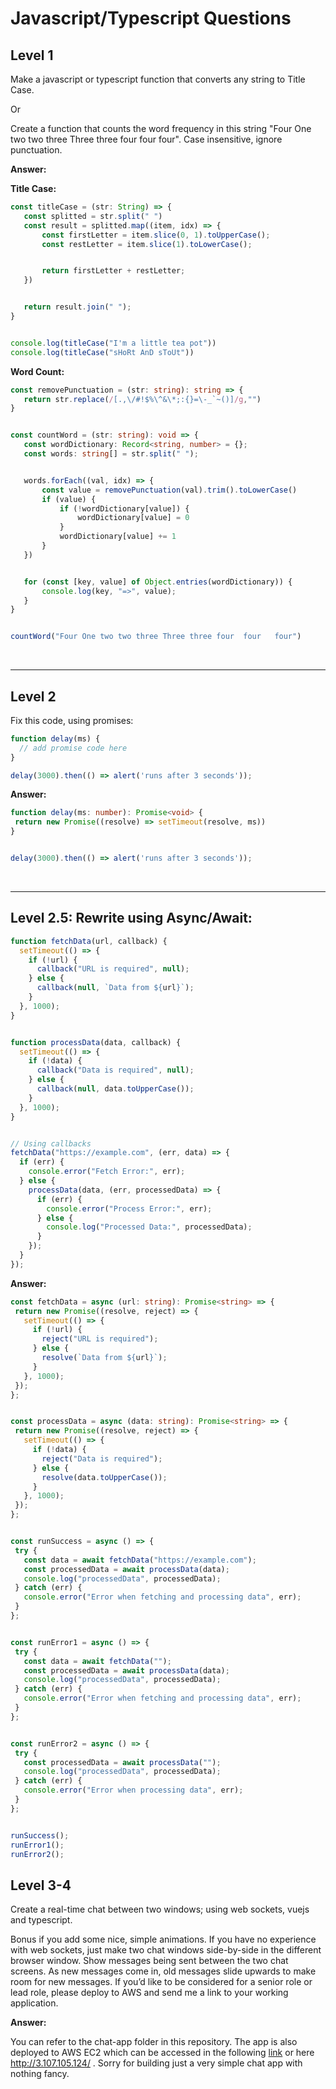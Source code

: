 # Javascript/Typescript Questions

## Level 1
Make a javascript or typescript function that converts any string to Title Case.

Or

Create a function that counts the word frequency in this string "Four One two two three Three three four  four   four".  Case insensitive, ignore punctuation.

**Answer:**

**Title Case:**
```typescript
const titleCase = (str: String) => {
   const splitted = str.split(" ")
   const result = splitted.map((item, idx) => {
       const firstLetter = item.slice(0, 1).toUpperCase();
       const restLetter = item.slice(1).toLowerCase();


       return firstLetter + restLetter;
   })


   return result.join(" ");
}


console.log(titleCase("I'm a little tea pot"))
console.log(titleCase("sHoRt AnD sToUt"))
```

**Word Count:**
```typescript
const removePunctuation = (str: string): string => {
   return str.replace(/[.,\/#!$%\^&\*;:{}=\-_`~()]/g,"")
}


const countWord = (str: string): void => {
   const wordDictionary: Record<string, number> = {};
   const words: string[] = str.split(" ");


   words.forEach((val, idx) => {
       const value = removePunctuation(val).trim().toLowerCase()
       if (value) {
           if (!wordDictionary[value]) {
               wordDictionary[value] = 0
           }
           wordDictionary[value] += 1
       }
   })


   for (const [key, value] of Object.entries(wordDictionary)) {
       console.log(key, "=>", value);
   }
}


countWord("Four One two two three Three three four  four   four")

```

<br>
<hr>

## Level 2
Fix this code, using promises:
```javascript
function delay(ms) {
  // add promise code here
}

delay(3000).then(() => alert('runs after 3 seconds'));
```

**Answer:**
```typescript
function delay(ms: number): Promise<void> {
 return new Promise((resolve) => setTimeout(resolve, ms))
}


delay(3000).then(() => alert('runs after 3 seconds'));
```
<br><hr>

## Level 2.5: Rewrite using Async/Await:
```js
function fetchData(url, callback) {
  setTimeout(() => {
    if (!url) {
      callback("URL is required", null);
    } else {
      callback(null, `Data from ${url}`);
    }
  }, 1000);
}


function processData(data, callback) {
  setTimeout(() => {
    if (!data) {
      callback("Data is required", null);
    } else {
      callback(null, data.toUpperCase());
    }
  }, 1000);
}


// Using callbacks
fetchData("https://example.com", (err, data) => {
  if (err) {
    console.error("Fetch Error:", err);
  } else {
    processData(data, (err, processedData) => {
      if (err) {
        console.error("Process Error:", err);
      } else {
        console.log("Processed Data:", processedData);
      }
    });
  }
});

```

**Answer:**
```ts
const fetchData = async (url: string): Promise<string> => {
 return new Promise((resolve, reject) => {
   setTimeout(() => {
     if (!url) {
       reject("URL is required");
     } else {
       resolve(`Data from ${url}`);
     }
   }, 1000);
 });
};


const processData = async (data: string): Promise<string> => {
 return new Promise((resolve, reject) => {
   setTimeout(() => {
     if (!data) {
       reject("Data is required");
     } else {
       resolve(data.toUpperCase());
     }
   }, 1000);
 });
};


const runSuccess = async () => {
 try {
   const data = await fetchData("https://example.com");
   const processedData = await processData(data);
   console.log("processedData", processedData);
 } catch (err) {
   console.error("Error when fetching and processing data", err);
 }
};


const runError1 = async () => {
 try {
   const data = await fetchData("");
   const processedData = await processData(data);
   console.log("processedData", processedData);
 } catch (err) {
   console.error("Error when fetching and processing data", err);
 }
};


const runError2 = async () => {
 try {
   const processedData = await processData("");
   console.log("processedData", processedData);
 } catch (err) {
   console.error("Error when processing data", err);
 }
};


runSuccess();
runError1();
runError2();
```


## Level 3-4
Create a real-time chat between two windows; using web sockets, vuejs and typescript.

Bonus if you add some nice, simple animations.
If you have no experience with web sockets, just make two chat windows side-by-side in the different browser window.  Show messages being sent between the two chat screens.  As new messages come in, old messages slide upwards to make room for new messages.
If you’d like to be considered for a senior role or lead role, please deploy to AWS and send me a link to your working application.

**Answer:**

You can refer to the chat-app folder in this repository.
The app is also deployed to AWS EC2 which can be accessed in the following [link](http://3.107.105.124/) or here http://3.107.105.124/ . Sorry for building just a very simple chat app with nothing fancy.

